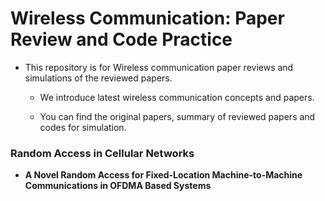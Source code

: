 # Wireless Communication: Paper Review and Code Practice
* This repository is for Wireless communication paper reviews and simulations of the reviewed papers.

  * We introduce latest wireless communication concepts and papers.

   * You can find the original papers, summary of reviewed papers and codes for simulation.

### Random Access in Cellular Networks
* **A Novel Random Access for Fixed-Location Machine-to-Machine Communications in OFDMA Based Systems**


